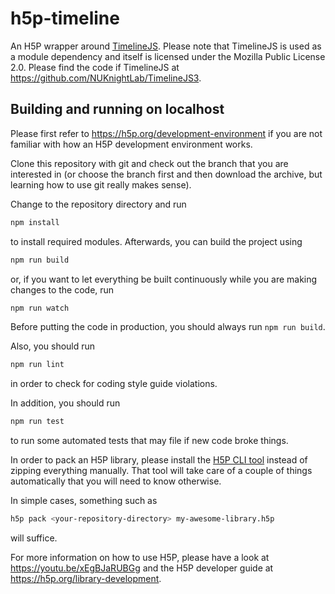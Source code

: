 # h5p-timeline

An H5P wrapper around [TimelineJS](https://timeline.knightlab.com/). Please note
that TimelineJS is used as a module dependency and itself is licensed under the
Mozilla Public License 2.0. Please find the code if TimelineJS at
https://github.com/NUKnightLab/TimelineJS3.

## Building and running on localhost
Please first refer to https://h5p.org/development-environment if you are not
familiar with how an H5P development environment works.

Clone this repository with git and check out the branch that you are interested
in (or choose the branch first and then download the archive, but learning
how to use git really makes sense).

Change to the repository directory and run
```bash
npm install
```

to install required modules. Afterwards, you can build the project using
```bash
npm run build
```

or, if you want to let everything be built continuously while you are making
changes to the code, run
```bash
npm run watch
```
Before putting the code in production, you should always run `npm run build`.

Also, you should run
```bash
npm run lint
```
in order to check for coding style guide violations.

In addition, you should run
```bash
npm run test
```
to run some automated tests that may file if new code broke things.

In order to pack an H5P library, please install the
[H5P CLI tool](https://h5p.org/h5p-cli-guide) instead of zipping everything
manually. That tool will take care of a couple of things automatically that you
will need to know otherwise.

In simple cases, something such as
```bash
h5p pack <your-repository-directory> my-awesome-library.h5p
```
will suffice.

For more information on how to use H5P, please have a look at
https://youtu.be/xEgBJaRUBGg and the H5P developer guide at
https://h5p.org/library-development.
